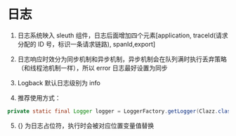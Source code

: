 # 日志 	



1. 日志系统映入 sleuth 组件，日志后面增加四个元素[application, traceId(请求分配的 ID 号，标识一条请求链路), spanId,export]

2. 日志响应时效分为同步机制和异步机制，异步机制会在队列满时执行丢弃策略（和线程池机制一样），所以 error 日志最好设置为同步
3. Logback 默认日志级别为 info
4. 推荐使用方式：

```java
private static final Logger logger = LoggerFactory.getLogger(Clazz.class);
```

5. {} 为日志占位符，执行时会被对应位置变量值替换

